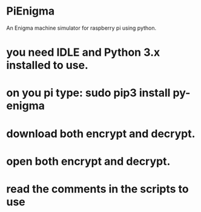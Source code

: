 # PiEnigma
An Enigma machine simulator for raspberry pi using python.
# you need IDLE and Python 3.x installed to use.
# on you pi type: sudo pip3 install py-enigma
# download both encrypt and decrypt.
# open both encrypt and decrypt.
# read the comments in the scripts to use
